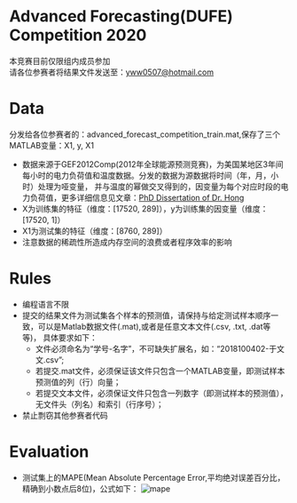 # Advanced Forecasting(DUFE) Competition 2020
本竞赛目前仅限组内成员参加<br>
请各位参赛者将结果文件发送至：yww0507@hotmail.com
# Data
分发给各位参赛者的：advanced_forecast_competition_train.mat,保存了三个MATLAB变量：X1, y, X1<br>
* 数据来源于GEF2012Comp(2012年全球能源预测竞赛)，为美国某地区3年间每小时的电力负荷值和温度数据。分发的数据为源数据将时间（年，月，小时）处理为哑变量，
并与温度的幂做交叉得到的，因变量为每个对应时段的电力负荷值，更多详细信息见文章：[PhD Dissertation of Dr. Hong](https://xueshu.baidu.com/usercenter/paper/show?paperid=25c9c3a0d40abf6b37ae346fa4e39414&site=xueshu_se)
* X为训练集的特征（维度：[17520, 289]），y为训练集的因变量（维度：[17520, 1]）
* X1为测试集的特征（维度：[8760, 289]）
* 注意数据的稀疏性所造成内存空间的浪费或者程序效率的影响
# Rules
* 编程语言不限
* 提交的结果文件为测试集各个样本的预测值，请保持与给定测试样本顺序一致，可以是Matlab数据文件(.mat),或者是任意文本文件(.csv, .txt, .dat等等)，
具体要求如下：
  * 文件必须命名为“学号-名字”，不可缺失扩展名，如：“2018100402-于文文.csv”;
  * 若提交.mat文件，必须保证该文件只包含一个MATLAB变量，即测试样本预测值的列（行）向量；
  * 若提交文本文件，必须保证文件只包含一列数字（即测试样本的预测值），无文件头（列名）和索引（行序号）；
* 禁止剽窃其他参赛者代码
# Evaluation
* 测试集上的MAPE(Mean Absolute Percentage Error,平均绝对误差百分比，精确到小数点后8位)，公式如下：
![mape](https://latex.codecogs.com/svg.latex?Mape=\frac{1}{N}\sum_{i=1}^N\left|%20\frac{y_i-p_i}{y_i}\right|\\)
